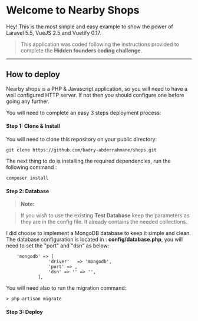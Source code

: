 Welcome to Nearby Shops
===================


Hey! This is the most simple and easy example to show the power of Laravel 5.5, VueJS 2.5 and Vuetify 0.17.
 > This application was coded following the instructions provided to complete the **Hidden founders coding challenge**.

----------


How to deploy
-------------

Nearby shops is a PHP & Javascript application, so you will need to have a well configured HTTP server. If not then you should configure one before going any further.

You will need to complete an easy 3 steps deployment process:

#### <i class="icon-file"></i> Step 1:  Clone & Install
You will need to clone this repository on your public directory:
```
git clone https://github.com/badry-abderrahmane/shops.git
```
The next thing to do is installing the required dependencies, run the following command :

```
composer install
```

#### <i class="icon-file"></i> Step 2: Database

> **Note:**

> If you wish to use the existing **Test Database** keep the parameters as they are in the config file. It already contains the needed collections.

I did choose to implement a MongoDB database to keep it simple and clean. The database configuration is located in : **config/database.php**, you will need to set the "port" and "dsn" as below:
```
	'mongodb' => [
	            'driver'   => 'mongodb',
	            'port' => ,
	            'dsn' => '' => '',
	        ],
```

You will need also to run the migration command:
```
> php artisan migrate
```

#### <i class="icon-file"></i> Step 3:  Deploy
